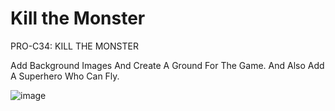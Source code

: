 # Kill the Monster

PRO-C34: KILL THE MONSTER

Add Background Images And Create A Ground For The Game. And Also Add A Superhero Who Can Fly.

![image](https://user-images.githubusercontent.com/72172315/122793343-15060280-d289-11eb-9b6d-cc4d49bb673d.png)

